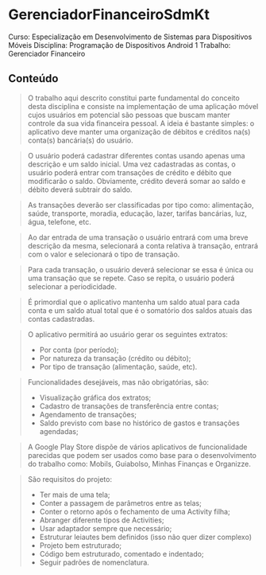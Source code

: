 # GerenciadorFinanceiroSdmKt
Curso: Especialização em Desenvolvimento de Sistemas para Dispositivos Móveis
Disciplina: Programação de Dispositivos Android 1
Trabalho: Gerenciador Financeiro

## Conteúdo
> O trabalho aqui descrito constitui parte fundamental do conceito desta disciplina e consiste na implementação de uma aplicação móvel cujos usuários em potencial são pessoas que buscam manter controle da sua vida financeira pessoal. A ideia é bastante simples: o aplicativo deve manter uma organização de débitos e créditos na(s) conta(s) bancária(s) do usuário.

> O usuário poderá cadastrar diferentes contas usando apenas uma descrição e um saldo inicial. Uma vez cadastradas as contas, o usuário poderá entrar com transações de crédito e débito que modificarão o saldo. Obviamente, crédito deverá somar ao saldo e débito deverá subtrair do saldo.

> As transações deverão ser classificadas por tipo como: alimentação, saúde, transporte, moradia, educação, lazer, tarifas bancárias, luz, água, telefone, etc.

> Ao dar entrada de uma transação o usuário entrará com uma breve descrição da mesma, selecionará a conta relativa à transação, entrará com o valor e selecionará o tipo de transação.

> Para cada transação, o usuário deverá selecionar se essa é única ou uma transação que se repete. Caso se repita, o usuário poderá selecionar a periodicidade.

> É primordial que o aplicativo mantenha um saldo atual para cada conta e um saldo atual total que é o somatório dos saldos atuais das contas cadastradas.

> O aplicativo permitirá ao usuário gerar os seguintes extratos:
> - Por conta (por período);
> - Por natureza da transação (crédito ou débito);
> - Por tipo de transação (alimentação, saúde, etc).

> Funcionalidades desejáveis, mas não obrigatórias, são:
> - Visualização gráfica dos extratos;
> - Cadastro de transações de transferência entre contas;
> - Agendamento de transações;
> - Saldo previsto com base no histórico de gastos e transações agendadas;

> A Google Play Store dispõe de vários aplicativos de funcionalidade parecidas que podem ser usados como base para o desenvolvimento do trabalho como: Mobils, Guiabolso, Minhas Finanças e Organizze.

> São requisitos do projeto:
> - Ter mais de uma tela;
> - Conter a passagem de parâmetros entre as telas;
> - Conter o retorno após o fechamento de uma Activity filha;
> - Abranger diferente tipos de Activities;
> - Usar adaptador sempre que necessário;
> - Estruturar leiautes bem definidos (isso não quer dizer complexo)
> - Projeto bem estruturado;
> - Código bem estruturado, comentado e indentado;
> - Seguir padrões de nomenclatura.

